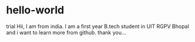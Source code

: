 # hello-world
trial
Hii,
I am from india. I am a first year B.tech student in UIT RGPV Bhopal and i want to learn more from github.
thank you...
